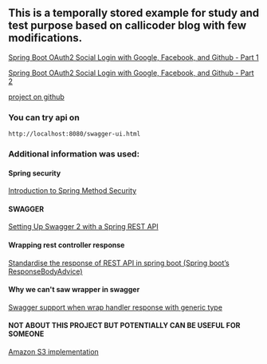 ## This is a temporally stored example for study and test purpose based on callicoder blog with few modifications.

[Spring Boot OAuth2 Social Login with Google, Facebook, and Github - Part 1](https://www.callicoder.com/spring-boot-security-oauth2-social-login-part-1/)

[Spring Boot OAuth2 Social Login with Google, Facebook, and Github - Part 2](https://www.callicoder.com/spring-boot-security-oauth2-social-login-part-2/)

[project on github](https://github.com/callicoder/spring-boot-react-oauth2-social-login-demo)

### You can try api on

```text
http://localhost:8080/swagger-ui.html
```

### Additional information was used:

#### Spring security

[Introduction to Spring Method Security](https://www.baeldung.com/spring-security-method-security)

#### SWAGGER

[Setting Up Swagger 2 with a Spring REST API](https://www.baeldung.com/swagger-2-documentation-for-spring-rest-api)

#### Wrapping rest controller response

[Standardise the response of REST API in spring boot (Spring boot’s ResponseBodyAdvice)](https://medium.com/@ashrithgn/standardising-the-response-of-rest-api-in-spring-boot-spring-boots-responsebodyadvice-41e365ae89b)

#### Why we can't saw wrapper in swagger

[Swagger support when wrap handler response with generic type](https://github.com/springfox/springfox/issues/2317)


#### NOT ABOUT THIS PROJECT BUT POTENTIALLY CAN BE USEFUL FOR SOMEONE

[Amazon S3 implementation](https://github.com/jpomykala/spring-higher-order-components/tree/master/src/main/java/com/jpomykala/springhoc/s3)
